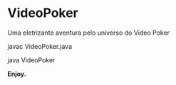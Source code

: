 # VideoPoker
Uma eletrizante aventura pelo universo do Video Poker

javac VideoPoker.java

java VideoPoker

**Enjoy.**
